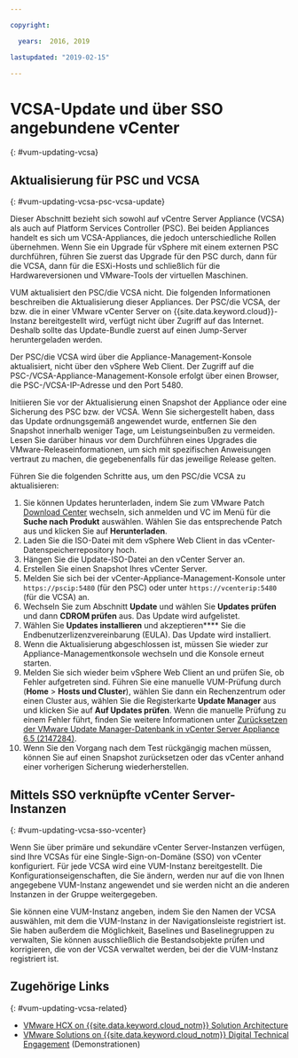 ```yaml
---

copyright:

  years:  2016, 2019

lastupdated: "2019-02-15"

---
```


# VCSA-Update und über SSO angebundene vCenter
{: #vum-updating-vcsa}

## Aktualisierung für PSC und VCSA
{: #vum-updating-vcsa-psc-vcsa-update}

Dieser Abschnitt bezieht sich sowohl auf vCentre Server Appliance (VCSA) als auch auf Platform Services Controller (PSC). Bei beiden Appliances handelt es sich um VCSA-Appliances, die jedoch unterschiedliche Rollen übernehmen. Wenn Sie ein Upgrade für vSphere mit einem externen PSC durchführen, führen Sie zuerst das Upgrade für den PSC durch, dann für die VCSA, dann für die ESXi-Hosts und schließlich für die Hardwareversionen und VMware-Tools der virtuellen Maschinen.

VUM aktualisiert den PSC/die VCSA nicht. Die folgenden Informationen beschreiben die Aktualisierung dieser Appliances. Der PSC/die VCSA, der bzw. die in einer VMware vCenter Server on {{site.data.keyword.cloud}}-Instanz bereitgestellt wird, verfügt nicht über Zugriff auf das Internet. Deshalb sollte das Update-Bundle zuerst auf einen Jump-Server heruntergeladen werden.

Der PSC/die VCSA wird über die Appliance-Management-Konsole aktualisiert, nicht über den vSphere Web Client. Der Zugriff auf die PSC-/VCSA-Appliance-Management-Konsole erfolgt über einen Browser, die PSC-/VCSA-IP-Adresse und den Port 5480.

Initiieren Sie vor der Aktualisierung einen Snapshot der Appliance oder eine Sicherung des PSC bzw. der VCSA. Wenn Sie sichergestellt haben, dass das Update ordnungsgemäß angewendet wurde, entfernen Sie den Snapshot innerhalb weniger Tage, um Leistungseinbußen zu vermeiden. Lesen Sie darüber hinaus vor dem Durchführen eines Upgrades die VMware-Releaseinformationen, um sich mit spezifischen Anweisungen vertraut zu machen, die gegebenenfalls für das jeweilige Release gelten.

Führen Sie die folgenden Schritte aus, um den PSC/die VCSA zu aktualisieren:
1. Sie können Updates herunterladen, indem Sie zum VMware Patch [Download Center](https://my.vmware.com/group/vmware/patch#search) wechseln, sich anmelden und VC im Menü für die **Suche nach Produkt** auswählen. Wählen Sie das entsprechende Patch aus und klicken Sie auf **Herunterladen**.
2. Laden Sie die ISO-Datei mit dem vSphere Web Client in das vCenter-Datenspeicherrepository hoch.
3. Hängen Sie die Update-ISO-Datei an den vCenter Server an.
4. Erstellen Sie einen Snapshot Ihres vCenter Server.
5. Melden Sie sich bei der vCenter-Appliance-Management-Konsole unter `https://pscip:5480` (für den PSC) oder unter `https://vcenterip:5480` (für die VCSA) an.
6. Wechseln Sie zum Abschnitt **Update** und wählen Sie **Updates prüfen** und dann **CDROM prüfen** aus. Das Update wird aufgelistet.
7. Wählen Sie **Updates installieren** und akzeptieren**** Sie die Endbenutzerlizenzvereinbarung (EULA). Das Update wird installiert.
8. Wenn die Aktualisierung abgeschlossen ist, müssen Sie wieder zur Appliance-Managementkonsole wechseln und die Konsole erneut starten.
9. Melden Sie sich wieder beim vSphere Web Client an und prüfen Sie, ob Fehler aufgetreten sind. Führen Sie eine manuelle VUM-Prüfung durch (**Home** > **Hosts und Cluster**), wählen Sie dann ein Rechenzentrum oder einen Cluster aus, wählen Sie die Registerkarte **Update Manager** aus und klicken Sie auf **Auf Updates prüfen**. Wenn die manuelle Prüfung zu einem Fehler führt, finden Sie weitere Informationen unter [Zurücksetzen der VMware Update Manager-Datenbank in vCenter Server Appliance 6.5 (2147284)](https://kb.vmware.com/s/article/2147284).
10. Wenn Sie den Vorgang nach dem Test rückgängig machen müssen, können Sie auf einen Snapshot zurücksetzen oder das vCenter anhand einer vorherigen Sicherung wiederherstellen.

## Mittels SSO verknüpfte vCenter Server-Instanzen
{: #vum-updating-vcsa-sso-vcenter}

Wenn Sie über primäre und sekundäre vCenter Server-Instanzen verfügen, sind Ihre VCSAs für eine Single-Sign-on-Domäne (SSO) von vCenter konfiguriert. Für jede VCSA wird eine VUM-Instanz bereitgestellt. Die Konfigurationseigenschaften, die Sie ändern, werden nur auf die von Ihnen angegebene VUM-Instanz angewendet und sie werden nicht an die anderen Instanzen in der Gruppe weitergegeben.

Sie können eine VUM-Instanz angeben, indem Sie den Namen der VCSA auswählen, mit dem die VUM-Instanz in der Navigationsleiste registriert ist. Sie haben außerdem die Möglichkeit, Baselines und Baselinegruppen zu verwalten, Sie können ausschließlich die Bestandsobjekte prüfen und korrigieren, die von der VCSA verwaltet werden, bei der die VUM-Instanz registriert ist.

## Zugehörige Links
{: #vum-updating-vcsa-related}

* [VMware HCX on {{site.data.keyword.cloud_notm}} Solution Architecture](https://www.ibm.com/cloud/garage/files/HCX_Architecture_Design.pdf)
* [VMware Solutions on	{{site.data.keyword.cloud_notm}} Digital Technical Engagement](https://ibm-dte.mybluemix.net/ibm-vmware) (Demonstrationen)

